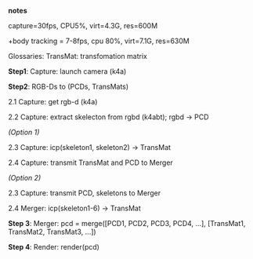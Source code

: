 **notes**

capture=30fps, CPU5%, virt=4.3G, res=600M

+body tracking = 7-8fps, cpu 80%, virt=7.1G, res=630M

Glossaries:
TransMat: transfomation matrix

**Step1**: Capture: launch camera (k4a)

**Step2**: RGB-Ds to (PCDs, TransMats)

2.1 Capture: get rgb-d (k4a)

2.2 Capture: extract skelecton from rgbd (k4abt); rgbd -> PCD

*(Option 1)*

2.3 Capture: icp(skeleton1, skeleton2) -> TransMat

2.4 Capture: transmit TransMat and PCD to Merger

*(Option 2)*

2.3 Capture: transmit PCD, skeletons to Merger

2.4 Merger: icp(skeleton1-6) -> TransMat


**Step 3**: Merger: pcd = merge([PCD1, PCD2, PCD3, PCD4, ...], [TransMat1, TransMat2, TransMat3, ...])

**Step 4**: Render: render(pcd)
